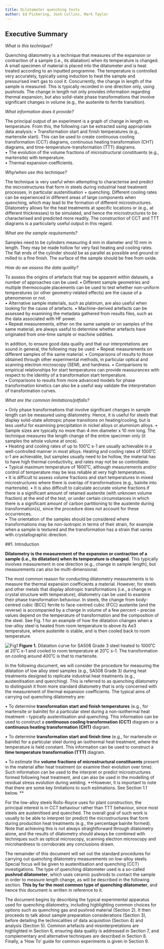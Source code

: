 ```yaml
---
title: Dilatometer quenching tests
author: Ed Pickering, Josh Collins, Mark Taylor
---
```


## Executive Summary

*What is this technique?*

Quenching dilatometry is a technique that measures of the expansion or contraction of a sample (i.e., its dilatation) when its temperature is changed.  A small specimen of material is placed into the dilatometer and is heat treated according to an inputted programme.  The temperature is controlled very accurately, typically using induction to heat the sample and pressurised inert gas to cool it.  Concurrently, the change in length of the sample is measured.  This is typically recorded in one direction only, using pushrods.  The change in length not only provides information regarding thermal expansion, but also solid-state phase transformations that involve significant changes in volume (e.g., the austenite to ferrite transition).  

*What information does it provide?*

The principal output of an experiment is a graph of change in length vs. temperature.  From this, the following can be extracted using appropriate data analysis:
•	Transformation start and finish temperatures (e.g., martensite start).  This can be used to create continuous cooling transformation (CCT) diagrams, continuous heating transformation (CHT) diagrams, and time-temperature-transformation (TTT) diagrams.  
•	The evolution of the volume fractions of microstructural constituents (e.g., martensite) with temperature.  
•	Thermal expansion coefficients.  

*Why/when use this technique?*

The technique is very useful when attempting to characterise and predict the microstructures that form in steels during industrial heat treatment processes, in particular austenitisation + quenching.  Different cooling rates can be experienced in different areas of large components when quenching, which may lead to the formation of different microstructures.  Dilatometry allows for the heat treatments at specific locations or (e.g., at different thicknesses) to be simulated, and hence the microstructures to be characterised and predicted more readily.  The construction of CCT and TTT diagrams is a particularly useful output in this regard.  

*What are the sample requirements?*

Samples need to be cylinders measuring 4 mm in diameter and 10 mm in length.  They may be made hollow for very fast heating and cooling rates.  The flat ends of the cylinder should be as parallel as possible and ground or milled to a fine finish.  The surface of the sample should be free from oxide.  

*How do we assess the data quality?*

To assess the origins of artefacts that may be apparent within datasets, a number of approaches can be used:
•	Different sample geometries and multiple thermocouple placements can be used to test whether non-uniform temperatures (or other geometry-related effects) are the cause of a phenomenon or not.  
•	Alternative sample materials, such as platinum, are also useful when looking for the cause of artefacts. 
•	Machine-derived artefacts can be assessed by examining the metadata gathered from results files, such as the data associated with HF power.  
•	Repeat measurements, either on the same sample or on samples of the same material, are always useful to determine whether artefacts have originated from one-time sample or machine oddities.  

In addition, to ensure good data quality and that our interpretations are sound in general, the following may be used: 
•	Repeat measurements on different samples of the same material.
•	Comparisons of results to those obtained through other experimental methods, in particular optical and scanning electron microscopy (SEM), and hardness.
•	Comparisons to empirical relationships for start temperatures can provide reassurances with respect to the identity of a transformation start temperature.  
•	Comparisons to results from more advanced models for phase transformation kinetics can also be a useful way validate the interpretation of transformation curves. 

*What are the common limitations/pitfalls?*

•	Only phase transformations that involve significant changes in sample length can be measured using dilatometry.  Hence, it is useful for steels that display solid-state allotropic phase transitions on heating/cooling, but is less useful for examining precipitation in nickel alloys or aluminium alloys. 
•	Sample sizes are typically no more than 4 mm diameter x 10 mm long.  The technique measures the length change of the entire specimen only (it samples the whole volume at once).  
•	Heating and cooling rates of up to 100˚C s-1 are usually achievable in a well-controlled manner in most alloys.  Heating and cooling rates of 1000˚C s-1 are achievable, but samples usually need to be hollow, the material has to have high thermal conductivity, and rates may not be so controllable.  
•	Typical maximum temperature of 1600˚C, although measurements and/or control of temperature may be less reliable at very high temperatures.  
•	It is difficult to assess volume fractions and start temperatures in mixed microstructures where there is overlap of transformations (e.g., bainite into martensite). 
•	It is also difficult to calculate accurate volume fractions if there is a significant amount of retained austenite (with unknown volume fraction) at the end of the test, or under certain circumstances in which there is a significant amount of carbon partitioning to the austenite during transformation(s), since the procedure does not account for these occurrences.  
•	The orientation of the samples should be considered where transformations may be non-isotropic in terms of their strain, for example when a sample is textured and the transformation has a strain that varies with crystallographic direction.

##1.	Introduction

**Dilatometry is the measurement of the expansion or contraction of a sample (i.e., its dilatation) when its temperature is changed.** This typically involves measurement in one direction (e.g., change in sample length), but measurements can also be multi-dimensional.  

The most common reason for conducting dilatometry measurements is to measure the thermal expansion coefficients a material. However, for steels and other metals that display allotropic transformations (i.e., a change in crystal structure with temperature), dilatometry can be used to examine their phase transformation behaviour.  In steels, the change from body-centred cubic (BCC) ferrite to face-centred cubic (FCC) austenite (and the reverse) is accompanied by a change in volume of a few percent – precise values depend on the temperature of transformation and the composition of the steel.  See Fig. 1 for an example of how the dilatation changes when a low-alloy steel is heated from room temperature to above its Ae3 temperature, where austenite is stable, and is then cooled back to room temperature.  

![Fig1](/wiki/assets/images/posts/Quenching_Dil_Fig1.png)
**Figure 1.**  Dilatation curve for SA508 Grade 3 steel heated to 1000˚C at 20˚C s-1 and cooled to room temperature at 20˚C s-1.  The transformation on cooling around 400˚C is that to martensite.

In the following document, we will consider the procedure for measuring the dilatation of low alloy steel samples (e.g., SA508 Grade 3) during heat treatments designed to replicate industrial heat treatments (e.g., austenitisation and quenching).  This is referred to as quenching dilatometry to distinguish it from more standard dilatometry that is only concerned with the measurement of thermal expansion coefficients.  The typical aims of carrying out quenching dilatometry are:

•	To determine **transformation start and finish temperatures** (e.g., for martensite or bainite) for a particular steel during a non-isothermal heat treatment – typically austenitisation and quenching.  This information can be used to construct a **continuous cooling transformation (CCT)** diagram or a **continuous heating transformation (CHT)** diagram.

•	To determine **transformation start and finish time** (e.g., for martensite or bainite) for a particular steel during an isothermal heat treatment, where the temperature is held constant.  This information can be used to construct a **time temperature transformation (TTT)** diagram.  

•	To estimate the **volume fractions of microstructural constituents** present in the material after heat treatment (or examine their evolution over time). Such information can be used to the interpret or predict microstructures formed following heat treatment, and can also be used in the modelling of residual stress evolution during welding.  **However, it is important to note that there are some key limitations to such estimations.  See Section 1.1 below.  **

For the low-alloy steels Rolls-Royce uses for plant construction, the principal interest is in CCT behaviour rather than TTT behaviour, since most steels are austenitised and quenched.  The overall goal of such work is usually to be able to interpret (or predict) the microstructures that form during production heat treatments (e.g., the percentage bainite formed).  Note that achieving this is not always straightforward through dilatometry alone, and the results of dilatometry should always be combined with techniques such as optical microscopy, scanning electron microscopy and microhardness to corroborate any conclusions drawn.   
  
The remainder of this document will set out the standard procedures for carrying out quenching dilatometry measurements on low-alloy steels.  Special focus will be given to austenitisation and quenching (CCT) investigations.  The type of quenching dilatometer used is a so-called **pushrod dilatometer**, which uses ceramic pushrods to contact the sample in order to measure length change, as will be described in the following section.  **This by far the most common type of quenching dilatometer**, and hence this document is written in reference to it.   

The document begins by describing the typical experimental apparatus used for quenching dilatometry, including highlighting common choices for options such as quenching gas and pushrod material (Section 2).  It then proceeds to talk about sample preparation considerations (Section 3), before detailing the technicalities of data acquisition (Section 4) and analysis (Section 5).  Common artefacts and misinterpretations are highlighted in Section 6, ensuring data quality is addressed in Section 7, and complementary and alternative techniques are described in Section 8.  Finally, a ‘How To’ guide for common experiments is given in Section 9.  


